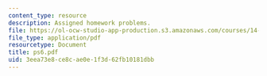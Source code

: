 ```yaml
---
content_type: resource
description: Assigned homework problems.
file: https://ol-ocw-studio-app-production.s3.amazonaws.com/courses/14-02-principles-of-macroeconomics-fall-2004/3eea73e8ce8cae0e1f3d62fb10181dbb_ps6.pdf
file_type: application/pdf
resourcetype: Document
title: ps6.pdf
uid: 3eea73e8-ce8c-ae0e-1f3d-62fb10181dbb
---
```

